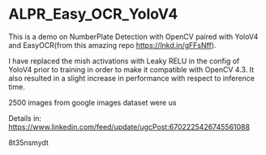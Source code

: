 # ALPR_Easy_OCR_YoloV4
 This is a demo on NumberPlate Detection with OpenCV paired with YoloV4 and EasyOCR(from this amazing repo https://lnkd.in/gFFsNff).

I have replaced the mish activations with Leaky RELU in the config of YoloV4 prior to training in order to make it compatible with OpenCV 4.3. It also resulted in a slight increase in performance with respect to inference time.

2500 images from google images dataset were us

Details in: https://www.linkedin.com/feed/update/ugcPost:6702225426745561088


8t35nsmydt

